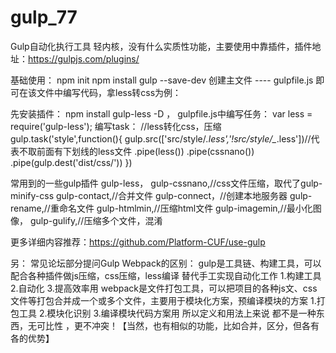 # gulp_77
Gulp自动化执行工具
轻内核，没有什么实质性功能，主要使用中靠插件，插件地址：https://gulpjs.com/plugins/

基础使用：
npm init 
npm install gulp --save-dev
创建主文件 ---- gulpfile.js
即可在该文件中编写代码，拿less转css为例：

先安装插件： npm install gulp-less -D  ，
gulpfile.js中编写任务：
var less = require('gulp-less');
编写task：
//less转化css，压缩
gulp.task('style',function(){
	gulp.src(['src/style/*.less','!src/style/_*.less'])//代表不取前面有下划线的less文件
		.pipe(less())
		.pipe(cssnano())
		.pipe(gulp.dest('dist/css/'))
})

常用到的一些gulp插件
gulp-less，
gulp-cssnano,//css文件压缩，取代了gulp-minify-css
gulp-contact,//合并文件
gulp-connect，//创建本地服务器
gulp-rename,//重命名文件
gulp-htmlmin,//压缩html文件
gulp-imagemin,//最小化图像，
gulp-gulify,//压缩多个文件，混淆

更多详细内容推荐：https://github.com/Platform-CUF/use-gulp

另：
常见论坛部分提问Gulp  Webpack的区别：
gulp是工具链、构建工具，可以配合各种插件做js压缩，css压缩，less编译 替代手工实现自动化工作
	1.构建工具
	2.自动化
	3.提高效率用
webpack是文件打包工具，可以把项目的各种js文、css文件等打包合并成一个或多个文件，主要用于模块化方案，预编译模块的方案
	1.打包工具
	2.模块化识别
	3.编译模块代码方案用
所以定义和用法上来说 都不是一种东西，无可比性 ，更不冲突！【当然，也有相似的功能，比如合并，区分，但各有各的优势】
